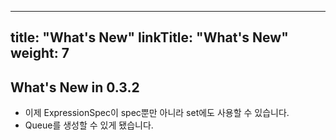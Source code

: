 
---
title: "What's New"
linkTitle: "What's New"
weight: 7
---
## What's New in 0.3.2
* 이제 ExpressionSpec이 spec뿐만 아니라 set에도 사용할 수 있습니다.
* Queue를 생성할 수 있게 됐습니다.
